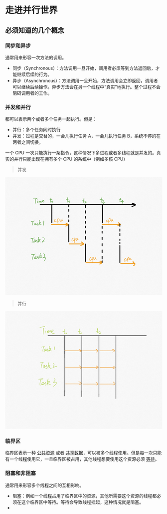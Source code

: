 # 走进并行世界

## 必须知道的几个概念

### 同步和异步

通常用来形容一次方法的调用。

- 同步（Synchronous）：方法调用一旦开始，调用者必须等到方法返回后，才能继续后续的行为。
- 异步（Asynchronous）：方法调用一旦开始，方法调用会立即返回，调用者可以继续后续操作。异步方法会在另一个线程中“真实”地执行。整个过程不会阻碍调用者的工作。

### 并发和并行

都可以表示两个或者多个任务一起执行。但是：

- 并行：多个任务同时执行
- 并发：过程是交替的，一会儿执行任务 A，一会儿执行任务 B，系统不停的在两者之间切换。

一个 CPU 一次只能执行一条指令，这种情况下多进程或者多线程就是并发的。真实的并行只能出现在拥有多个 CPU 的系统中（例如多核 CPU）

> 并发

![](https://raw.githubusercontent.com/zhangzhaolin/GraphBed/master/2020/07/concurrency.png)

> 并行

![](https://raw.githubusercontent.com/zhangzhaolin/GraphBed/master/2020/07/parallelism.png)

### 临界区

临界区表示一种 <u>公共资源</u> 或者 <u>共享数据</u>，可以被多个线程使用。但是每一次只能有一个线程使用它，一旦临界区被占用，其他线程想要使用这个资源必须 <u>等待</u>。

### 阻塞和非阻塞

通常用来形容多个线程之间的互相影响。

- 阻塞：例如一个线程占用了临界区中的资源，其他所需要这个资源的线程都必须在这个临界区中等待。等待会导致线程挂起，这种情况就是阻塞。
- 